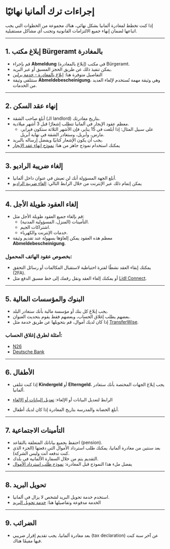 # إجراءات ترك ألمانيا نهائيًا

إذا كنت تخطط لمغادرة ألمانيا بشكل نهائي، هناك مجموعة من الخطوات التي يجب اتباعها لضمان إنهاء جميع الالتزامات القانونية وتجنب أي مشاكل مستقبلية.

---

## 1. إبلاغ مكتب Bürgeramt بالمغادرة

- قم بإجراء **Abmeldung** (إبلاغ بالمغادرة) في مكتب Bürgeramt.
- يمكن تنفيذ ذلك عن طريق الحجز المسبق أو عبر البريد.
- التفاصيل متوفرة هنا: [إبلاغ بالمغادرة - خدمة برلين](https://service.berlin.de/dienstleistung/120335/)
- ستتلقى وثيقة **Abmeldebescheinigung**، وهي وثيقة مهمة تُستخدم لإلغاء العديد من الخدمات.

---

## 2. إنهاء عقد السكن

- أبلغ صاحب الشقة (الـ landlord) بتاريخ مغادرتك.
- معظم عقود الإيجار في ألمانيا تتطلب إشعارًا قبل 3 أشهر ميلادية.
  - على سبيل المثال: إذا أبلغت في 15 يناير، فإن الأشهر الثلاثة ستكون فبراير، مارس، وأبريل، وستغادر الشقة في نهاية أبريل.
- يجب أن يكون الإشعار كتابيًا ويفضل إرساله بالبريد.
- يمكنك استخدام نموذج جاهز من هنا: [نموذج إنهاء عقد الإيجار](https://www.immobilienscout24.de/umzug/ratgeber/vorlagen/musterbrief-kuendigung.html)

---

## 3. إلغاء ضريبة الراديو

- أبلغ الجهة المسؤولة أنك لن تعيش في عنوان داخل ألمانيا.
- يمكن إتمام ذلك عبر الإنترنت من خلال الرابط التالي: [إلغاء ضريبة الراديو](https://www.rundfunkbeitrag.de/buergerinnen_und_buerger/formulare/abmelden/index_ger.html)

---

## 4. إلغاء العقود طويلة الأجل

- قم بإلغاء جميع العقود طويلة الأجل مثل:
  - التأمينات (المنزل، المسؤولية المدنية).
  - اشتراكات الجيم.
  - خدمات الإنترنت والكهرباء.
- معظم هذه العقود يمكن إلغاؤها بسهولة عند تقديم وثيقة **Abmeldebescheinigung**.

### بخصوص عقود الهاتف المحمول:
- يمكنك إبقاء العقد نشطًا لفترة احتياطية لاستقبال المكالمات أو رسائل التحقق (2FA).
- أو يمكنك إلغاء العقد ونقل رقمك إلى خط مسبق الدفع مثل [Lidl Connect](http://lidl-connect.de/).

---

## 5. البنوك والمؤسسات المالية

- يجب إبلاغ كل بنك أو مؤسسة مالية بأنك ستغادر البلد.
- بعضهم يطلب إغلاق الحساب، وبعضهم فقط يقوم بتحديث العنوان.
- إذا كان لديك أموال، قم بتحويلها عن طريق خدمة مثل [TransferWise](https://transferwise.com/de).

### أمثلة لطرق إغلاق الحساب:
- [N26](https://support.n26.com/en-eu/account-and-personal-details/personal-information-and-data/how-to-close-my-account?gh_jid=804785)
- [Deutsche Bank](https://www.deutsche-bank.de/dam/deutschebank/de/shared/pdf/pk-kredit_finanzierung-db_international_closing_order.pdf)

---

## 6. الأطفال

- إذا كنت تتلقى **Kindergeld** أو **Elterngeld**، يجب إبلاغ الجهات المختصة بأنك ستغادر ألمانيا.
- الرابط لتعديل البيانات أو الإلغاء: [تعديل البيانات أو الإلغاء](https://con.arbeitsagentur.de/prod/opal/kgo-veraenderung-ui/#/)

- أبلغ الحضانة والمدرسة بتاريخ المغادرة إذا كان لديك أطفال.

---

## 7. التأمينات الاجتماعية

- احتفظ بجميع بياناتك المتعلقة بالتقاعد (pension).
- بعد سنتين من مغادرة ألمانيا، يمكنك طلب استرداد الأموال التي دفعتها (الجزء الذي كنت تدفعه أنت وليس الشركة).
- التقديم يتم من خلال السفارة الألمانية في بلدك.
- يفضل ملء هذا النموذج قبل المغادرة: [نموذج طلب استرداد الأموال](https://www.deutsche-rentenversicherung.de/SharedDocs/Formulare/DE/_pdf/V0901.html)

---

## 8. تحويل البريد

- استخدم خدمة تحويل البريد لشخص لا يزال في ألمانيا.
- الخدمة مدفوعة وتفاصيلها هنا: [خدمة تحويل البريد](https://www.deutschepost.de/de/n/nachsendeservice.html)

---

## 9. الضرائب

- بعد مغادرة ألمانيا، يجب تقديم إقرار ضريبي (tax declaration) عن آخر سنة كنت فيها مقيمًا هناك.
